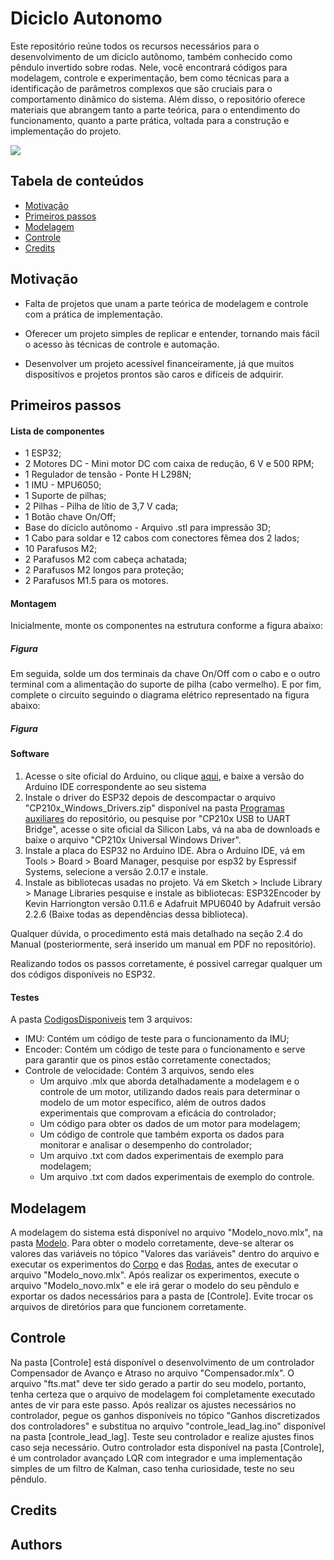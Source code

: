 # Diciclo Autonomo

Este repositório reúne todos os recursos necessários para o desenvolvimento de um diciclo autônomo, também conhecido como pêndulo invertido sobre rodas. Nele, você encontrará códigos para modelagem, controle e experimentação, bem como técnicas para a identificação de parâmetros complexos que são cruciais para o comportamento dinâmico do sistema. Além disso, o repositório oferece materiais que abrangem tanto a parte teórica, para o entendimento do funcionamento, quanto a parte prática, voltada para a construção e implementação do projeto.

![](./assets/pendulum.jpg)
## Tabela de conteúdos
- [Motivação](#motivação)
- [Primeiros passos](#primeiros-passos)
- [Modelagem](#modelagem)
- [Controle](#controle)
- [Credits](#credits)

## Motivação
- Falta de projetos que unam a parte teórica de modelagem e controle com a prática de implementação.

- Oferecer um projeto simples de replicar e entender, tornando mais fácil o acesso às técnicas de controle e automação.

- Desenvolver um projeto acessível financeiramente, já que muitos dispositivos e projetos prontos são caros e difíceis de adquirir.

## Primeiros passos

#### Lista de componentes
* 1 ESP32;
* 2 Motores DC - Mini motor DC com caixa de redução, 6 V e 500 RPM;
* 1 Regulador de tensão - Ponte H L298N;
* 1 IMU - MPU6050;
* 1 Suporte de pilhas;
* 2 Pilhas - Pilha de lítio de 3,7 V cada;
* 1 Botão chave On/Off;
* Base do díciclo autônomo - Arquivo .stl para impressão 3D;
* 1 Cabo para soldar e 12 cabos com conectores fêmea dos 2 lados;
* 10 Parafusos M2;
* 2 Parafusos M2 com cabeça achatada;
* 2 Parafusos M2 longos para proteção;
* 2 Parafusos M1.5 para os motores.

#### Montagem

Inicialmente, monte os componentes na estrutura conforme a figura abaixo:
##### Figura
Em seguida, solde um dos terminais da chave On/Off com o cabo e o outro terminal com a alimentação do suporte de pilha (cabo vermelho).
E por fim, complete o circuito seguindo o diagrama elétrico  representado na figura abaixo:
##### Figura


#### Software 

1. Acesse o site oficial do Arduino, ou clique [aqui](https://www.arduino.cc/en/software), e baixe a versão do Arduino IDE correspondente ao seu sistema 
2. Instale o driver do ESP32 depois de descompactar o arquivo "CP210x_Windows_Drivers.zip" disponível na pasta [Programas auxiliares](https://github.com/JessicaLuana1377/diciclo_autonomo/tree/main/Progamas%20auxiliares) do repositório, ou pesquise por "CP210x USB to UART Bridge", acesse o site oficial da Silicon Labs, vá na aba de downloads e baixe o arquivo "CP210x Universal Windows Driver". 
3. Instale a placa do ESP32 no Arduino IDE. Abra o Arduino IDE, vá em Tools > Board > Board Manager, pesquise por esp32 by Espressif Systems, selecione a versão 2.0.17 e instale.
4. Instale as bibliotecas usadas no projeto. Vá em Sketch > Include Library > Manage Libraries pesquise e instale as bibliotecas: ESP32Encoder by Kevin Harriongton versão 0.11.6 e Adafruit MPU6040 by Adafruit versão 2.2.6 (Baixe todas as dependências dessa biblioteca).

Qualquer dúvida, o procedimento está mais detalhado na seção 2.4 do Manual (posteriormente, será inserido um manual em PDF no repositório).

Realizando todos os passos corretamente, é possivel carregar qualquer um dos códigos disponíveis no ESP32.

#### Testes
  A pasta [CodigosDisponiveis](https://github.com/JessicaLuana1377/diciclo_autonomo/tree/main/CodigosDisponiveis) tem 3 arquivos:
  - IMU: Contém um código de teste para o funcionamento da IMU;
  - Encoder: Contém um código de teste para o funcionamento e serve para garantir que os pinos estão corretamente conectados;
  - Controle de velocidade: Contém 3 arquivos, sendo eles
      - Um arquivo .mlx que aborda detalhadamente a modelagem e o controle de um motor, utilizando dados reais para determinar o modelo de um motor específico, além de outros dados experimentais que comprovam a eficácia do controlador;
      - Um código para obter os dados de um motor para modelagem;
      - Um código de controle que também exporta os dados para monitorar e analisar o desempenho do controlador;
      - Um arquivo .txt com dados experimentais de exemplo para modelagem;
      - Um arquivo .txt com dados experimentais de exemplo do controle.

## Modelagem
A modelagem do sistema está disponível no arquivo "Modelo_novo.mlx", na pasta [Modelo](https://github.com/JessicaLuana1377/diciclo_autonomo/tree/main/Modelo). Para obter o modelo corretamente, deve-se alterar os valores das variáveis no tópico "Valores das variáveis" dentro do arquivo e executar os experimentos do [Corpo](https://github.com/JessicaLuana1377/diciclo_autonomo/tree/main/Modelo/Corpo) e das [Rodas](https://github.com/JessicaLuana1377/diciclo_autonomo/tree/main/Modelo/Rodas), antes de executar o arquivo "Modelo_novo.mlx". Após realizar os experimentos, execute o arquivo "Modelo_novo.mlx" e ele irá gerar o modelo do seu pêndulo e exportar os dados necessários para a pasta de [Controle]. Evite trocar os arquivos de diretórios para que funcionem corretamente.

## Controle
Na pasta [Controle] está disponível o desenvolvimento de um controlador Compensador de Avanço e Atraso no arquivo "Compensador.mlx". O arquivo "fts.mat" deve ter sido gerado a partir do seu modelo, portanto, tenha certeza que o arquivo de modelagem foi completamente executado antes de vir para este passo. Após realizar os ajustes necessários no controlador, pegue os ganhos disponíveis no tópico "Ganhos discretizados dos controladores" e substitua no arquivo "controle_lead_lag.ino" disponível na pasta [controle_lead_lag]. Teste seu controlador e realize ajustes finos caso seja necessário.
Outro controlador esta disponível na pasta [Controle], é um controlador avançado LQR com integrador e uma implementação simples de um filtro de Kalman, caso tenha curiosidade, teste no seu pêndulo.

## Credits


## Authors


